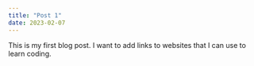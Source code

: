 ```yaml
---
title: "Post 1"
date: 2023-02-07
---
```


This is my first blog post. I want to add links to websites that I can use to learn coding.
